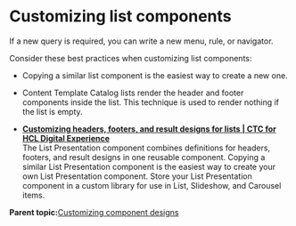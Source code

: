# Customizing list components 

If a new query is required, you can write a new menu, rule, or navigator.

Consider these best practices when customizing list components:

-   Copying a similar list component is the easiest way to create a new one.
-   Content Template Catalog lists render the header and footer components inside the list. This technique is used to render nothing if the list is empty.

-   **[Customizing headers, footers, and result designs for lists \| CTC for HCL Digital Experience](../ctc/ctc_design_custom_comp_result.md)**  
The List Presentation component combines definitions for headers, footers, and result designs in one reusable component. Copying a similar List Presentation component is the easiest way to create your own List Presentation component. Store your List Presentation component in a custom library for use in List, Slideshow, and Carousel items.

**Parent topic:**[Customizing component designs ](../ctc/ctc_design_custom_comp.md)

